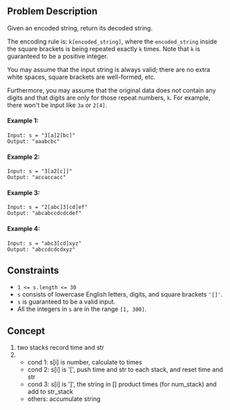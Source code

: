 ## Problem Description

Given an encoded string, return its decoded string.

The encoding rule is: `k[encoded_string]`, where the `encoded_string` inside the square brackets is being repeated exactly `k` times. Note that `k` is guaranteed to be a positive integer.

You may assume that the input string is always valid; there are no extra white spaces, square brackets are well-formed, etc.

Furthermore, you may assume that the original data does not contain any digits and that digits are only for those repeat numbers, `k`. For example, there won't be input like `3a` or `2[4]`.

#### Example 1:
```plaintext
Input: s = "3[a]2[bc]"
Output: "aaabcbc"
```
#### Example 2:
```plaintext
Input: s = "3[a2[c]]"
Output: "accaccacc"
```
#### Example 3:
```plaintext
Input: s = "2[abc]3[cd]ef"
Output: "abcabccdcdcdef"
```
#### Example 4:
```plaintext
Input: s = "abc3[cd]xyz"
Output: "abccdcdcdxyz"
```
## Constraints

- `1 <= s.length <= 30`
- `s` consists of lowercase English letters, digits, and square brackets `'[]'`.
- `s` is guaranteed to be a valid input.
- All the integers in `s` are in the range `[1, 300]`.

## Concept
1. two stacks record time and str
2. - cond 1: s[i] is number, calculate to times
   - cond 2: s[i] is '[', push time and str to each stack, and reset time and str
   - cond 3: s[i] is ']', the string in [] product times (for num_stack) and add to str_stack
   - others: accumulate string
